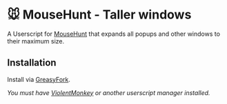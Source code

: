 # 🐭️ MouseHunt - Taller windows

A Userscript for [MouseHunt](https://mousehuntgame.com) that expands all popups and other windows to their maximum size.

## Installation

Install via [GreasyFork](https://greasyfork.org/en/scripts/452235-mousehunt-taller-windows).

*You must have [ViolentMonkey](https://violentmonkey.github.io/) or another userscript manager installed.*
